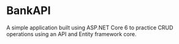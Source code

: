 # BankAPI
A simple application built using ASP.NET Core 6 to practice CRUD operations
using an API and Entity framework core.
